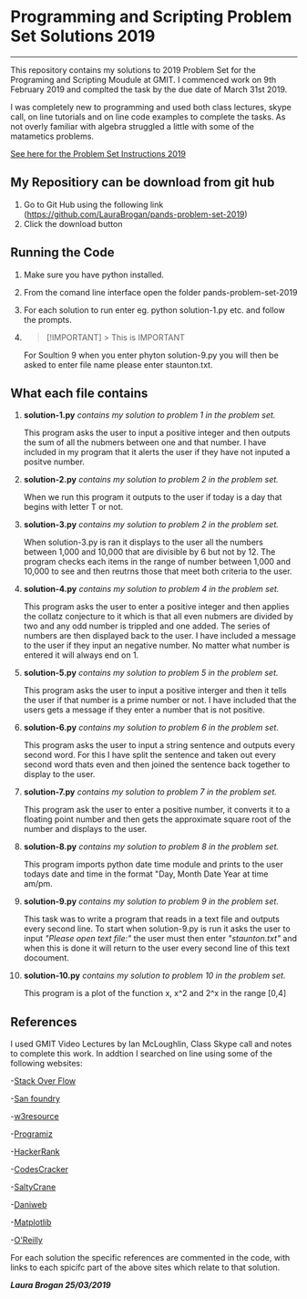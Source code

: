 # Programming and Scripting Problem Set Solutions 2019
----


This repository contains my solutions to 2019 Problem Set for the Programing and Scripting Moudule at GMIT.
I commenced work on 9th February 2019 and complted the task by the due date of March 31st 2019.

I was completely new to programming and used both class lectures, skype call, on line tutorials and on line code examples to complete the tasks.  As not overly familiar with algebra struggled a little with some of the matametics problems.

[See here for the Problem Set Instructions 2019]()

## My Repositiory can be download from git hub 
1. Go to Git Hub using the following link (https://github.com/LauraBrogan/pands-problem-set-2019)
2. Click the download button


## Running the Code
1. Make sure you have python installed.
2. From the comand line interface open the folder pands-problem-set-2019
3. For each solution to run enter eg. python solution-1.py etc. and follow the prompts.
4. > [!IMPORTANT] > This is IMPORTANT
    
    For Soultion 9 when you enter phyton solution-9.py you will then be asked to enter file name please enter staunton.txt.


## What each file contains

1. **solution-1.py** *contains my solution to problem 1 in the problem set.*

    This program asks the user to input a positive integer and then outputs the sum of all the nubmers between one and that number.  I have included in my program that it alerts the user if they have not inputed a positve number.

2. **solution-2.py** *contains my solution to problem 2 in the problem set.*

    When we run this program it outputs to the user if today is a day that begins with letter T or not.  

3. **solution-3.py** *contains my solution to problem 2 in the problem set.*

    When solution-3.py is ran it displays to the user all the numbers between 1,000 and 10,000 that are divisible by 6 but not by 12. The program checks each items in the range of number between 1,000 and 10,000 to see and then reutrns those that meet both criteria to the user. 

4. **solution-4.py** *contains my solution to problem 4 in the problem set.*

    This program asks the user to enter a positive integer and then applies the collatz conjecture to it which is that all even nubmers are divided by two and any odd number is trippled and one added. The series of numbers are then displayed back to the user. I have included a message to the user if they input an negative number. No matter what number is entered it will always end on 1.

5. **solution-5.py** *contains my solution to problem 5 in the problem set.*

    This program asks the user to input a positive interger and then it tells the user if that number is a prime number or not. I have included that the users gets a message if they enter a number that is not positive. 

6. **solution-6.py** *contains my solution to problem 6 in the problem set.*

    This program asks the user to input a string sentence and outputs every second word. 
    For this I have split the sentence and taken out every second word thats even and then joined the sentence back together to display to the user. 

7. **solution-7.py** *contains my solution to problem 7 in the problem set.*

    This program ask the user to enter a positive number, it converts it to a floating point number and then gets the approximate square root of the number and displays to the user. 

8. **solution-8.py** *contains my solution to problem 8 in the problem set.*

    This program imports python date time module and prints to the user todays date and time in the format "Day, Month Date Year at time am/pm.

9. **solution-9.py** *contains my solution to problem 9 in the problem set.*

    This task was to write a program that reads in a text file and outputs every second line.
    To start when solution-9.py is run it asks the user to input *"Please open text file:"* the user must then enter *"staunton.txt"* and when this is done it will return to the user every second line of this text docoument. 

10. **solution-10.py** *contains my solution to problem 10 in the problem set.*

    This program is a plot of the function x, x^2 and 2^x in the range [0,4]
    

## References
I used GMIT Video Lectures by Ian McLoughlin, Class Skype call and notes to complete this work.
In addtion I searched on line using some of the following websites:

-[Stack Over Flow](www.stackoverflow.com)

-[San foundry](www.sanfoundry.com/)

-[w3resource](www.w3resource.com)

-[Programiz](www.programiz.com)

-[HackerRank](www.hackerrank.com)

-[CodesCracker](www.codescracker.com)

-[SaltyCrane](www.saltycrane.com)

-[Daniweb](www.daniweb.com)

-[Matplotlib](matplotlib.org)

-[O'Reilly](www.oreilly.com)

For each solution the specific references are commented in the code, with links to each spicifc part of the above sites which relate to that solution. 

***Laura Brogan 25/03/2019*** 